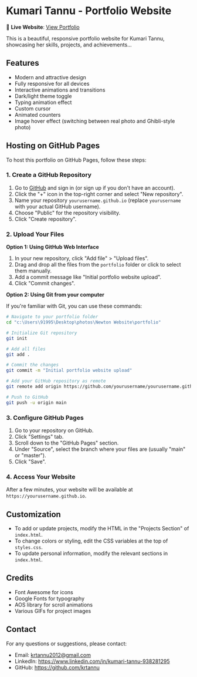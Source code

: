 # Kumari Tannu - Portfolio Website

🔗 **Live Website**: [View Portfolio](https://krtannu2012.github.io/portfolio/)

This is a beautiful, responsive portfolio website for Kumari Tannu, showcasing her skills, projects, and achievements...


## Features

- Modern and attractive design
- Fully responsive for all devices
- Interactive animations and transitions
- Dark/light theme toggle
- Typing animation effect
- Custom cursor
- Animated counters
- Image hover effect (switching between real photo and Ghibli-style photo)

## Hosting on GitHub Pages

To host this portfolio on GitHub Pages, follow these steps:

### 1. Create a GitHub Repository

1. Go to [GitHub](https://github.com) and sign in (or sign up if you don't have an account).
2. Click the "+" icon in the top-right corner and select "New repository".
3. Name your repository `yourusername.github.io` (replace `yourusername` with your actual GitHub username).
4. Choose "Public" for the repository visibility.
5. Click "Create repository".

### 2. Upload Your Files

**Option 1: Using GitHub Web Interface**

1. In your new repository, click "Add file" > "Upload files".
2. Drag and drop all the files from the `portfolio` folder or click to select them manually.
3. Add a commit message like "Initial portfolio website upload".
4. Click "Commit changes".

**Option 2: Using Git from your computer**

If you're familiar with Git, you can use these commands:

```bash
# Navigate to your portfolio folder
cd "c:\Users\91995\Desktop\photos\Newton Website\portfolio"

# Initialize Git repository
git init

# Add all files
git add .

# Commit the changes
git commit -m "Initial portfolio website upload"

# Add your GitHub repository as remote
git remote add origin https://github.com/yourusername/yourusername.github.io.git

# Push to GitHub
git push -u origin main
```

### 3. Configure GitHub Pages

1. Go to your repository on GitHub.
2. Click "Settings" tab.
3. Scroll down to the "GitHub Pages" section.
4. Under "Source", select the branch where your files are (usually "main" or "master").
5. Click "Save".

### 4. Access Your Website

After a few minutes, your website will be available at `https://yourusername.github.io`.

## Customization

- To add or update projects, modify the HTML in the "Projects Section" of `index.html`.
- To change colors or styling, edit the CSS variables at the top of `styles.css`.
- To update personal information, modify the relevant sections in `index.html`.

## Credits

- Font Awesome for icons
- Google Fonts for typography
- AOS library for scroll animations
- Various GIFs for project images

## Contact

For any questions or suggestions, please contact:

- Email: krtannu2012@gmail.com
- LinkedIn: https://www.linkedin.com/in/kumari-tannu-938281295
- GitHub: https://github.com/krtannu
